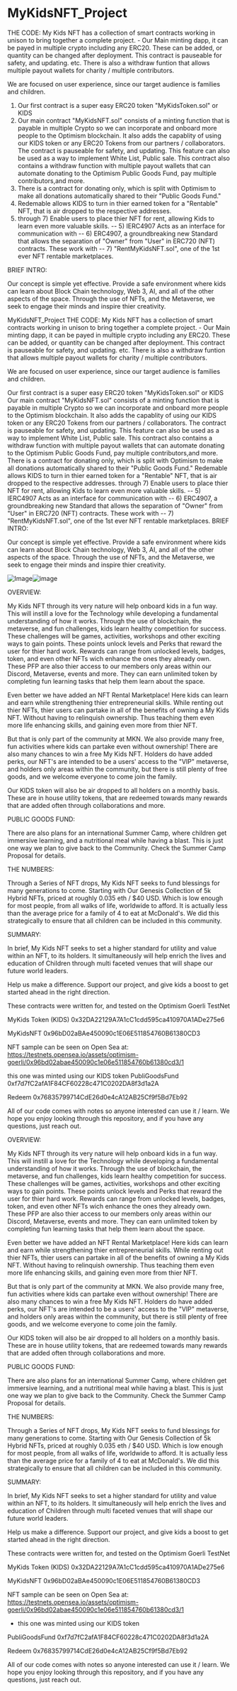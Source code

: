 # MyKidsNFT_Project

THE CODE:
My Kids NFT has a collection of smart contracts working in unison to bring together a complete project.
    - Our Main minting dapp, it can be payed in multiple crypto including any ERC20. These can be added, or quantity can be changed after deployment. This contract is pauseable for safety, and updating.  etc. There is also a withdraw funtion that allows multiple payout wallets for charity / multiple contributors.

We are focused on user experience, since our target audience is families and children. 
1) Our first contract is a super easy ERC20 token "MyKidsToken.sol" or KIDS
2) Our main contract "MyKidsNFT.sol" consists of a minting function that is payable in multiple Crypto so we can 
incorporate and onboard more people to the Optimism blockchain. It also adds the capablity of using our KIDS token or 
any ERC20 Tokens from our partners / collaborators. The contract is pauseable for safety, and updating. This feature can also be used as a way to implement White List, Public sale. This contract also contains a withdraw function with
multiple payout wallets that can automate donating to the Optimism Public Goods Fund, pay multiple contributors,and more.
3) There is a contract for donating only, which is split with Optimism to make all donations automatically shared to  their "Public Goods Fund."
4) Redemable allows KIDS to turn in thier earned token for a "Rentable" NFT, that is air dropped to the respective addresses.
5) through 7) Enable users to place thier NFT for rent, allowing Kids to learn even more valuable skills.
  -- 5) IERC4907 Acts as an interface  for communication with 
  -- 6) ERC4907, a groundbreaking new Standard that allows the separation
        of "Owner" from "User" in ERC720 (NFT) contracts. These work with 
  -- 7) "RentMyKidsNFT.sol", one of the 1st ever NFT rentable marketplaces.
  
  
  
  
  BRIEF INTRO:
  
  Our concept is simple yet effective.
Provide a safe environment where kids can learn about Block Chain technology, Web 3, AI, and all of the other aspects of the space.  Through the use of NFTs, and the Metaverse, we seek to engage their minds and inspire thier creativity.


MyKidsNFT_Project
THE CODE: My Kids NFT has a collection of smart contracts working in unison to bring together a complete project. - Our Main minting dapp, it can be payed in multiple crypto including any ERC20. These can be added, or quantity can be changed after deployment. This contract is pauseable for safety, and updating. etc. There is also a withdraw funtion that allows multiple payout wallets for charity / multiple contributors.

We are focused on user experience, since our target audience is families and children.

Our first contract is a super easy ERC20 token "MyKidsToken.sol" or KIDS
Our main contract "MyKidsNFT.sol" consists of a minting function that is payable in multiple Crypto so we can incorporate and onboard more people to the Optimism blockchain. It also adds the capablity of using our KIDS token or any ERC20 Tokens from our partners / collaborators. The contract is pauseable for safety, and updating. This feature can also be used as a way to implement White List, Public sale. This contract also contains a withdraw function with multiple payout wallets that can automate donating to the Optimism Public Goods Fund, pay multiple contributors,and more.
There is a contract for donating only, which is split with Optimism to make all donations automatically shared to their "Public Goods Fund."
Redemable allows KIDS to turn in thier earned token for a "Rentable" NFT, that is air dropped to the respective addresses.
through 7) Enable users to place thier NFT for rent, allowing Kids to learn even more valuable skills. -- 5) IERC4907 Acts as an interface for communication with -- 6) ERC4907, a groundbreaking new Standard that allows the separation of "Owner" from "User" in ERC720 (NFT) contracts. These work with -- 7) "RentMyKidsNFT.sol", one of the 1st ever NFT rentable marketplaces.
BRIEF INTRO:

Our concept is simple yet effective. Provide a safe environment where kids can learn about Block Chain technology, Web 3, AI, and all of the other aspects of the space. Through the use of NFTs, and the Metaverse, we seek to engage their minds and inspire thier creativity.

<img src="https://media.discordapp.net/attachments/1045028659037216861/1049006246751121508/Screenshot.jpg?width=1343&amp;height=635" alt="Image"/>![image](https://user-images.githubusercontent.com/109096522/205504663-0f546e05-9a47-4f4d-a961-12ea8a3f4607.png)


OVERVIEW:

My Kids NFT through its very nature will help onboard kids in a fun way. This will instill a love for the Technology while developing a fundamental understanding of how it works. Through the use of blockchain, the metaverse, and fun challenges, kids learn healthy competition for success. These challenges will be games, activities, workshops and other exciting ways to gain points. These points unlock levels and Perks that reward the user for thier hard work. Rewards can range from unlocked levels, badges, token, and even other NFTs wich enhance the ones they already own. These PFP are also thier access to our members only areas within our Discord, Metaverse, events and more. They can earn unlimited token by completing fun learning tasks that help them learn about the space.

Even better we have added an NFT Rental Marketplace! Here kids can learn and earn while strengthening thier entrepreneurial skills. While renting out thier NFTs, thier users can partake in all of the benefits of owning a My Kids NFT. Without having to relinquish ownership. Thus teaching them even more life enhancing skills, and gaining even more from thier NFT.

But that is only part of the community at MKN. We also provide many free, fun activities where kids can partake even without ownership! There are also many chances to win a free My Kids NFT. Holders do have added perks, our NFT's are intended to be a users' access to the "VIP" metaverse, and holders only areas within the community, but there is still plenty of free goods, and we welcome everyone to come join the family.

Our KIDS token will also be air dropped to all holders on a monthly basis. These are in house utility tokens, that are redeemed towards many rewards that are added often through collaborations and more.

PUBLIC GOODS FUND:

There are also plans for an international Summer Camp, where children get immersive learning, and a nutritional meal while having a blast. This is just one way we plan to give back to the Community. Check the Summer Camp Proposal for details.

THE NUMBERS:

Through a Series of NFT drops, My Kids NFT seeks to fund blessings for many generations to come. Starting with Our Genesis Collection of 5k Hybrid NFTs, priced at roughly 0.035 eth / $40 USD. Which is low enough for most people, from all walks of life, worldwide to afford. It is actually less than the average price for a family of 4 to eat at McDonald's. We did this strategically to ensure that all children can be included in this community.

SUMMARY:

In brief, My Kids NFT seeks to set a higher standard for utility and value within an NFT, to its holders. It simultaneously will help enrich the lives and education of Children through multi faceted venues that will shape our future world leaders.

Help us make a difference. Support our project, and give kids a boost to get started ahead in the right direction.

These contracts were written for, and tested on the Optimism Goerli TestNet

MyKids Token (KIDS) 0x32DA22129A7A1cC1cdd595ca410970A1ADe275e6

MyKidsNFT 0x96bD02aBAe450090c1E06E511854760B61380CD3

NFT sample can be seen on Open Sea at: https://testnets.opensea.io/assets/optimism-goerli/0x96bd02abae450090c1e06e511854760b61380cd3/1

this one was minted using our KIDS token
PubliGoodsFund 0xf7d7fC2afA1F84CF60228c471C0202DA8f3d1a2A

Redeem 0x76835799714CdE26d0e4cA12AB25Cf9f5Bd7Eb92

All of our code comes with notes so anyone interested can use it / learn. We hope you enjoy looking through this repository, and if you have any questions, just reach out.



OVERVIEW:

My Kids NFT through its very nature will help onboard kids in a fun way. This will instill a love for the Technology while developing a fundamental understanding of how it works. Through the use of blockchain, the metaverse, and fun challenges, kids learn healthy competition for success.
These challenges will be games, activities, workshops and other exciting ways to gain points. These points unlock levels and Perks that reward the user for thier hard work.
Rewards can range from unlocked levels, badges, token, and even other NFTs wich enhance the ones they already own. These PFP are also thier access to our members only areas within our Discord, Metaverse, events and more. They can earn unlimited token by completing fun learning tasks that help them learn about the space.

Even better we have added an NFT Rental Marketplace! Here kids can learn and earn while strengthening thier entrepreneurial skills. While renting out thier NFTs, thier users can partake in all of the benefits of owning a My Kids NFT. Without having to relinquish ownership. Thus teaching them even more life enhancing skills, and gaining even more from thier NFT.

But that is only part of the community at MKN. We also provide many free, fun activities where kids can partake even without ownership! There are also many chances to win a free My Kids NFT. Holders do have added perks, our NFT's are intended to be a users' access to the "VIP" metaverse, and holders only areas within the community, but there is still plenty of free goods, and we welcome everyone to come join the family.

Our KIDS token will also be air dropped to all holders on a monthly basis. These are in house utility tokens, that are redeemed towards many rewards that are added often through collaborations and more.




PUBLIC GOODS FUND:

There are also plans for an international Summer Camp, where children get immersive learning, and a nutritional meal while having a blast. This is just one way we plan to give back to the Community. Check the Summer Camp Proposal for details.




THE NUMBERS:

Through a Series of NFT drops, My Kids NFT seeks to fund blessings for many generations to come.
Starting with Our Genesis Collection of 5k Hybrid NFTs, priced at roughly 0.035 eth / $40 USD. Which is low enough for most people, from all walks of life, worldwide to afford. It is actually less than the average price for a family of 4 to eat at McDonald's.  We did this strategically to ensure that all children can be included in this community.




SUMMARY:

In brief, My Kids NFT seeks to set a higher standard for utility and value within an NFT, to its holders. It simultaneously will help enrich the lives and education of Children through multi faceted venues that will shape our future world leaders.

Help us make a difference.  Support our project, and give kids a boost to get started ahead in the right direction.





These contracts were written for, and tested on the Optimism Goerli TestNet

MyKids Token (KIDS)
0x32DA22129A7A1cC1cdd595ca410970A1ADe275e6

MyKidsNFT
0x96bD02aBAe450090c1E06E511854760B61380CD3

NFT sample can be seen on Open Sea at:
https://testnets.opensea.io/assets/optimism-goerli/0x96bd02abae450090c1e06e511854760b61380cd3/1
  - this one was minted using our KIDS token

PubliGoodsFund
0xf7d7fC2afA1F84CF60228c471C0202DA8f3d1a2A

Redeem
0x76835799714CdE26d0e4cA12AB25Cf9f5Bd7Eb92

  
All of our code comes with notes so anyone interested can use it / learn.
We hope you enjoy looking through this repository, and if you have any questions, just reach out.
